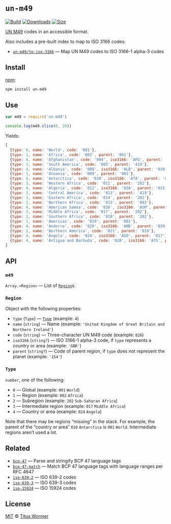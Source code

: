 # `un-m49`

[![Build][build-badge]][build]
[![Downloads][downloads-badge]][downloads]
[![Size][size-badge]][size]

[UN M49][m49] codes in an accessible format.

Also includes a pre-built index to map to ISO 3166 codes:

*   [`un-m49/to-iso-3166`][to-iso-3166]
    — Map UN M49 codes to ISO 3166-1 alpha-3 codes

## Install

[npm][]:

```sh
npm install un-m49
```

## Use

```js
var m49 = require('un-m49')

console.log(m49.slice(0, 20))
```

Yields:

```js
[
  {type: 0, name: 'World', code: '001'},
  {type: 1, name: 'Africa', code: '002', parent: '001'},
  {type: 4, name: 'Afghanistan', code: '004', iso3166: 'AFG', parent: '034'},
  {type: 3, name: 'South America', code: '005', parent: '419'},
  {type: 4, name: 'Albania', code: '008', iso3166: 'ALB', parent: '039'},
  {type: 1, name: 'Oceania', code: '009', parent: '001'},
  {type: 4, name: 'Antarctica', code: '010', iso3166: 'ATA', parent: '001'},
  {type: 3, name: 'Western Africa', code: '011', parent: '202'},
  {type: 4, name: 'Algeria', code: '012', iso3166: 'DZA', parent: '015'},
  {type: 3, name: 'Central America', code: '013', parent: '419'},
  {type: 3, name: 'Eastern Africa', code: '014', parent: '202'},
  {type: 2, name: 'Northern Africa', code: '015', parent: '002'},
  {type: 4, name: 'American Samoa', code: '016', iso3166: 'ASM', parent: '061'},
  {type: 3, name: 'Middle Africa', code: '017', parent: '202'},
  {type: 3, name: 'Southern Africa', code: '018', parent: '202'},
  {type: 1, name: 'Americas', code: '019', parent: '001'},
  {type: 4, name: 'Andorra', code: '020', iso3166: 'AND', parent: '039'},
  {type: 2, name: 'Northern America', code: '021', parent: '019'},
  {type: 4, name: 'Angola', code: '024', iso3166: 'AGO', parent: '017'},
  {type: 4, name: 'Antigua and Barbuda', code: '028', iso3166: 'ATG', parent: '029'}
]
```

## API

### `m49`

`Array.<Region>` — List of [`Region`][region]s.

### `Region`

Object with the following properties:

*   `type` (`Type`) — [`Type`][type]
    (example: `4`)
*   `name` (`string`) — Name
    (example: `'United Kingdom of Great Britain and Northern Ireland'`)
*   `code` (`string`) — Three-character UN M49 code
    (example: `826`)
*   `iso3166` (`string?`) — ISO 3166-1 alpha-3 code, if `type` represents a
    country or area
    (example: `'GBR'`)
*   `parent` (`string?`) — Code of parent region, if `type` does not represent
    the planet
    (example: `'154'`)

### `Type`

`number`, one of the following:

*   `0` — Global (example: `001` `World`)
*   `1` — Region (example: `002` `Africa`)
*   `2` — Subregion (example: `202` `Sub-Saharan Africa`)
*   `3` — Intermediate region (example: `017` `Middle Africa`)
*   `4` — Country or area (example: `024` `Angola`)

Note that there may be regions “missing” in the stack.
For example, the parent of the “country or area” `010` `Antarctica` is `001`
`World`.
Intermediate regions aren’t used a lot.

## Related

*   [`bcp-47`](https://github.com/wooorm/bcp-47)
    — Parse and stringify BCP 47 language tags
*   [`bcp-47-match`](https://github.com/wooorm/bcp-47-match)
    — Match BCP 47 language tags with language ranges per RFC 4647
*   [`iso-639-2`](https://github.com/wooorm/iso-639-2)
    — ISO 639-2 codes
*   [`iso-639-3`](https://github.com/wooorm/iso-639-3)
    — ISO 639-3 codes
*   [`iso-15924`](https://github.com/wooorm/iso-15924)
    — ISO 15924 codes

## License

[MIT][license] © [Titus Wormer][author]

<!-- Definition -->

[build-badge]: https://img.shields.io/travis/wooorm/un-m49.svg

[build]: https://travis-ci.org/wooorm/un-m49

[downloads-badge]: https://img.shields.io/npm/dm/un-m49.svg

[downloads]: https://www.npmjs.com/package/un-m49

[size-badge]: https://img.shields.io/bundlephobia/minzip/un-m49.svg

[size]: https://bundlephobia.com/result?p=un-m49

[npm]: https://docs.npmjs.com/cli/install

[license]: license

[author]: https://wooorm.com

[m49]: https://unstats.un.org/unsd/methodology/m49/

[region]: #region

[type]: #type

[to-iso-3166]: to-iso-3166.json
